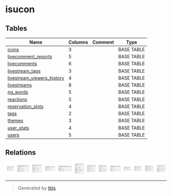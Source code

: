 # isucon

## Tables

| Name | Columns | Comment | Type |
| ---- | ------- | ------- | ---- |
| [icons](icons.md) | 3 |  | BASE TABLE |
| [livecomment_reports](livecomment_reports.md) | 5 |  | BASE TABLE |
| [livecomments](livecomments.md) | 6 |  | BASE TABLE |
| [livestream_tags](livestream_tags.md) | 3 |  | BASE TABLE |
| [livestream_viewers_history](livestream_viewers_history.md) | 4 |  | BASE TABLE |
| [livestreams](livestreams.md) | 8 |  | BASE TABLE |
| [ng_words](ng_words.md) | 5 |  | BASE TABLE |
| [reactions](reactions.md) | 5 |  | BASE TABLE |
| [reservation_slots](reservation_slots.md) | 4 |  | BASE TABLE |
| [tags](tags.md) | 2 |  | BASE TABLE |
| [themes](themes.md) | 3 |  | BASE TABLE |
| [user_stats](user_stats.md) | 4 |  | BASE TABLE |
| [users](users.md) | 5 |  | BASE TABLE |

## Relations

![er](schema.svg)

---

> Generated by [tbls](https://github.com/k1LoW/tbls)

